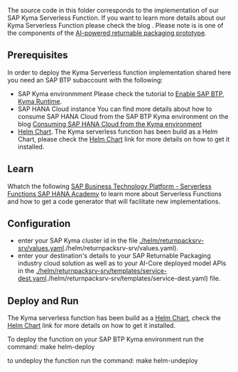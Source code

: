 The source code in this folder corresponds to the implementation of our SAP Kyma Serverless Function.
If you want to learn more details about our Kyma Serverless Function please check the blog []().
Please note is is one of the components of the [AI-powered returnable packaging prototype](../readme.md).

## Prerequisites
In order to deploy the Kyma Serverless function implementation shared here you need an SAP BTP subaccount with the following:
- SAP Kyma environmment
Please check the tutorial to [Enable SAP BTP, Kyma Runtime](https://developers.sap.com/tutorials/cp-kyma-getting-started.html).
- SAP HANA Cloud instance 
You can find more details about how to consume SAP HANA Cloud from the SAP BTP Kyma environment on the blog [Consuming SAP HANA Cloud from the Kyma environment](https://blogs.sap.com/2022/12/15/consuming-sap-hana-cloud-from-the-kyma-environment/)
- [Helm Chart](https://helm.sh/). 
The Kyma serverless function has been build as a Helm Chart, please check the [Helm Chart](https://helm.sh/) link for more details on how to get it installed.

## Learn
Whatch the following [SAP Business Technology Platform - Serverless Functions SAP HANA Academy](https://www.youtube.com/playlist?list=PLkzo92owKnVyyemLABuRYmyc29crnvxn3) to learn more about Serverless Functions and how to get a code generator that will facilitate new implementations.

## Configuration
- enter your SAP Kyma cluster id in the file [./helm/returnpacksrv-srv/values.yaml]()./helm/returnpacksrv-srv/values.yaml).
- enter your destination's details to your SAP Returnable Packaging industry cloud solution as well as to your AI-Core deployed model APIs in the [./helm/returnpacksrv-srv/templates/service-dest.yaml]()./helm/returnpacksrv-srv/templates/service-dest.yaml) file.

## Deploy and Run
The Kyma serverless function has been build as a [Helm Chart](https://helm.sh/), check the [Helm Chart](https://helm.sh/) link for more details on how to get it installed.

To deploy the function on your SAP BTP Kyma environment run the command:
make helm-deploy

to undeploy the function run the command:
make helm-undeploy


